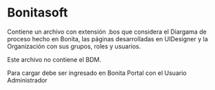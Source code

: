 # Bonitasoft

Contiene un archivo con extensión .bos que considera el Diargama de proceso hecho en Bonita, las páginas desarrolladas en UIDesigner y la Organización con sus grupos, roles y usuarios.

Este archivo no contiene el BDM.

Para cargar debe ser ingresado en Bonita Portal con el Usuario Administrador
